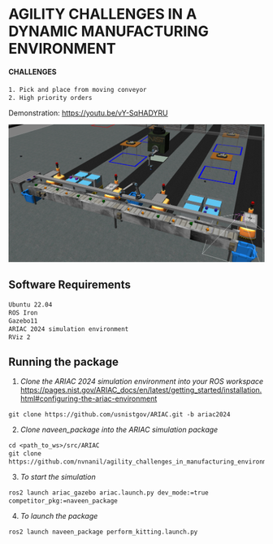 # AGILITY CHALLENGES IN A DYNAMIC MANUFACTURING ENVIRONMENT
#### CHALLENGES
```
1. Pick and place from moving conveyor
2. High priority orders
```
Demonstration: https://youtu.be/vY-SqHADYRU

![](conveyor_pick_up.png)
## Software Requirements
```
Ubuntu 22.04
ROS Iron
Gazebo11
ARIAC 2024 simulation environment
RViz 2
```
## Running the package
1. *Clone the ARIAC 2024 simulation environment into your ROS workspace*
https://pages.nist.gov/ARIAC_docs/en/latest/getting_started/installation.html#configuring-the-ariac-environment
```
git clone https://github.com/usnistgov/ARIAC.git -b ariac2024
```
2. *Clone naveen_package into the ARIAC simulation package*
```
cd <path_to_ws>/src/ARIAC
git clone https://github.com/nvnanil/agility_challenges_in_manufacturing_environment.git
```
3. *To start the simulation*
```
ros2 launch ariac_gazebo ariac.launch.py dev_mode:=true competitor_pkg:=naveen_package
```
4. *To launch the package*
```
ros2 launch naveen_package perform_kitting.launch.py
```

